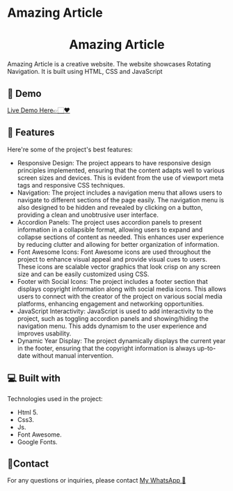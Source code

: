 # Amazing Article

<h1 align="center" id="title">Amazing Article</h1>

<p id="description">Amazing Article is a creative website. The website showcases Rotating Navigation. It is built using HTML, CSS and JavaScript</p>

<h2>🚀 Demo</h2>

[Live Demo Here👉🏻♥️](https://eng-ahmed-hussien.github.io/Amazing-Article/)


<h2>🧐 Features</h2>

Here're some of the project's best features:

*  Responsive Design: The project appears to have responsive design principles implemented, ensuring that the content adapts well to various screen sizes and devices. This is evident from the use of viewport meta tags and responsive CSS techniques.
*   Navigation: The project includes a navigation menu that allows users to navigate to different sections of the page easily. The navigation menu is also designed to be hidden and revealed by clicking on a button, providing a clean and unobtrusive user interface.
*  Accordion Panels: The project uses accordion panels to present information in a collapsible format, allowing users to expand and collapse sections of content as needed. This enhances user experience by reducing clutter and allowing for better organization of information.
*   Font Awesome Icons: Font Awesome icons are used throughout the project to enhance visual appeal and provide visual cues to users. These icons are scalable vector graphics that look crisp on any screen size and can be easily customized using CSS.
*  Footer with Social Icons: The project includes a footer section that displays copyright information along with social media icons. This allows users to connect with the creator of the project on various social media platforms, enhancing engagement and networking opportunities.
*   JavaScript Interactivity: JavaScript is used to add interactivity to the project, such as toggling accordion panels and showing/hiding the navigation menu. This adds dynamism to the user experience and improves usability.
*   Dynamic Year Display: The project dynamically displays the current year in the footer, ensuring that the copyright information is always up-to-date without manual intervention.

  
  
<h2>💻 Built with</h2>

Technologies used in the project:

*   Html 5.
*   Css3. 
*   Js.
*   Font Awesome.
*   Google Fonts.

<h2> 📧Contact</h2>

For any questions or inquiries, please contact 
             [My WhatsApp 💬](https://wa.me/201098909476)
